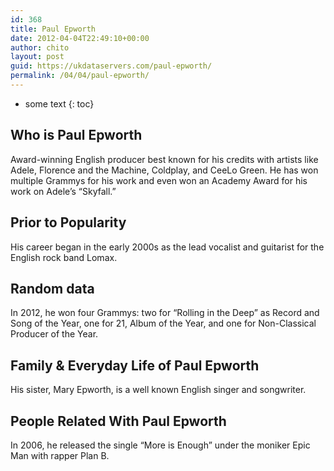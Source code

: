 ```yaml
---
id: 368
title: Paul Epworth
date: 2012-04-04T22:49:10+00:00
author: chito
layout: post
guid: https://ukdataservers.com/paul-epworth/
permalink: /04/04/paul-epworth/
---
```


* some text
{: toc}


## Who is  Paul Epworth
                  
                  
                  
Award-winning English producer best known for his credits with artists like Adele, Florence and the Machine, Coldplay, and CeeLo Green. He has won multiple Grammys for his work and even won an Academy Award for his work on Adele&#8217;s &#8220;Skyfall.&#8221;
                  
                
                
                
## Prior to Popularity 
                  
                  
                  
His career began in the early 2000s as the lead vocalist and guitarist for the English rock band Lomax.
                  
                
                
                
## Random data 
                  
                  
                  
In 2012, he won four Grammys: two for &#8220;Rolling in the Deep&#8221; as Record and Song of the Year, one for 21, Album of the Year, and one for Non-Classical Producer of the Year.
                  
                
                
                
## Family & Everyday Life of Paul Epworth
                  
                  
                  
His sister, Mary Epworth, is a well known English singer and songwriter.
                  
                
                
                
## People Related With  Paul Epworth
                  
                  
                  
In 2006, he released the single &#8220;More is Enough&#8221; under the moniker Epic Man with rapper Plan B.
                  
                
              
            
          
          
          
    
    
  
